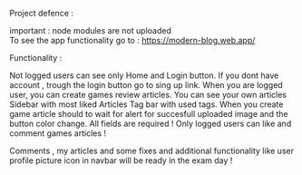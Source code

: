 Project defence :

important : node modules are not uploaded <br>
To see the app functionality go to : https://modern-blog.web.app/

Functionality :

Not logged users can see only Home and Login button.
If you dont have account , trough the login button go to sing up link.
When you are logged user, you can create games review articles.
You can see your own articles
Sidebar with most liked Articles
Tag bar with used tags.
When you create game article should to wait for alert for succesfull uploaded image and the button color change.
All fields are required !
Only logged users can like and comment games articles !

Comments , my articles and some fixes and additional functionality like user profile picture icon in navbar will be ready in the exam day ! 
